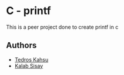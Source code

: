 # C - printf
This is a peer project done to create printf in c
## Authors
* [Tedros Kahsu](https://github.com/Ted-AfroEm)
* [Kalab Sisay](https://github.com/KalabSisaySE)